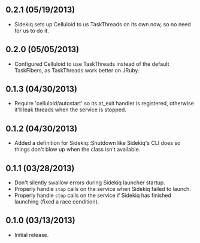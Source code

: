 0.2.1 (05/19/2013)
------------------

* Sidekiq sets up Celluloid to us TaskThreads on its own now, so no need for us to do it.

0.2.0 (05/05/2013)
------------------

* Configured Celluloid to use TaskThreads instead of the default TaskFibers, as TaskThreads work better on JRuby.

0.1.3 (04/30/2013)
------------------

* Require 'celluloid/autostart' so its at_exit handler is registered, otherwise it'll leak threads when the service is stopped.

0.1.2 (04/30/2013)
------------------

* Added a definition for Sidekiq::Shutdown like Sidekiq's CLI does so things don't blow up when the class isn't available.

0.1.1 (03/28/2013)
------------------

* Don't silently swallow errors during Sidekiq launcher startup.
* Properly handle `stop` calls on the service when Sidekiq failed to launch.
* Properly handle `stop` calls on the service if Sidekiq has finished launching (fixed a race condition).

0.1.0 (03/13/2013)
------------------

* Initial release.
